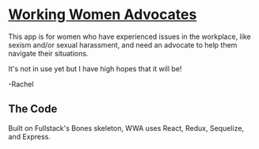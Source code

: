 # [Working Women Advocates](http://working-women-advocates.herokuapp.com)

This app is for women who have experienced issues in the workplace, like sexism and/or sexual harassment, and need an advocate to help them navigate their situations.

It's not in use yet but I have high hopes that it will be!

-Rachel

## The Code
Built on Fullstack's Bones skeleton, WWA uses React, Redux, Sequelize, and Express.
